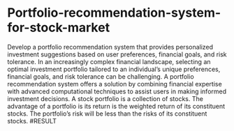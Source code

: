 # Portfolio-recommendation-system-for-stock-market
Develop a portfolio recommendation system that provides personalized investment suggestions based on user preferences, financial goals, and risk tolerance.
In an increasingly complex financial landscape, selecting an optimal investment portfolio tailored to an individual’s unique preferences, financial goals, and risk tolerance can be challenging. A portfolio recommendation system offers a solution by combining financial expertise with advanced computational techniques to assist users in making informed investment decisions.
A stock portfolio is a collection of stocks. The advantage of a portfolio is its return is the weighted return of its constituent stocks. The portfolio’s risk will be less than the risks of its constituent stocks.
#RESULT


